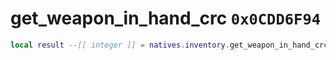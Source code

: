 # get_weapon_in_hand_crc `0x0CDD6F94`

```lua
local result --[[ integer ]] = natives.inventory.get_weapon_in_hand_crc(_unk0 --[[ integer ]])
```